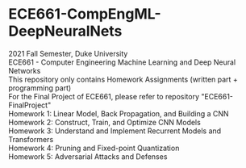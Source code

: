 # ECE661-CompEngML-DeepNeuralNets
2021 Fall Semester, Duke University  
ECE661 - Computer Engineering Machine Learning and Deep Neural Networks  
This repository only contains Homework Assignments (written part + programming part)  
For the Final Project of ECE661, please refer to repository "ECE661-FinalProject"  
Homework 1: Linear Model, Back Propagation, and Building a CNN  
Homework 2: Construct, Train, and Optimize CNN Models  
Homework 3: Understand and Implement Recurrent Models and Transformers  
Homework 4: Pruning and Fixed-point Quantization  
Homework 5: Adversarial Attacks and Defenses  
